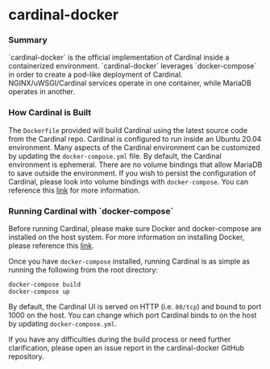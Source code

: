 <h1>cardinal-docker</h1>

<h3>Summary</h3>
`cardinal-docker` is the official implementation of Cardinal inside a containerized environment. `cardinal-docker` 
leverages `docker-compose` in order to create a pod-like deployment of Cardinal. NGINX/uWSGI/Cardinal services operate
in one container, while MariaDB operates in another.

<h3>How Cardinal is Built</h3>

The `Dockerfile` provided will build Cardinal using the latest source code from the Cardinal repo. Cardinal
is configured to run inside an Ubuntu 20.04 environment. Many aspects of the Cardinal environment can be 
customized by updating the `docker-compose.yml` file. By default, the Cardinal environment is ephemeral. There
are no volume bindings that allow MariaDB to save outside the environment. If you wish to persist the configuration of Cardinal,
please look into volume bindings with `docker-compose`. You can reference this [link](https://docs.docker.com/storage/volumes/) for more
information.

<h3>Running Cardinal with `docker-compose`</h3>

Before running Cardinal, please make sure Docker and docker-compose are installed on the host system. For more information on installing Docker, 
please reference this [link](https://docs.docker.com/install/).

Once you have `docker-compose` installed, running Cardinal is as simple as running the following from the root directory:

~~~
docker-compose build
docker-compose up
~~~

By default, the Cardinal UI is served on HTTP (i.e. `80/tcp`) and bound to port 1000 on the host. You can change which port Cardinal binds
to on the host by updating `docker-compose.yml`.

If you have any difficulties during the build process or need further clarification, please open an issue report in the cardinal-docker GitHub
repository.